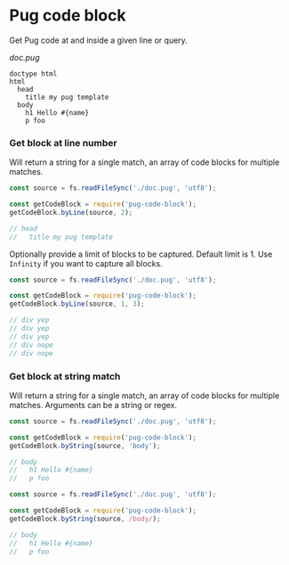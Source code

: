 # Pug code block
Get Pug code at and inside a given line or query.


_doc.pug_
```pug
doctype html
html
  head
    title my pug template
  body
    h1 Hello #{name}
    p foo
```

### Get block at line number
Will return a string for a single match, an array of code blocks for multiple matches.

```js
const source = fs.readFileSync('./doc.pug', 'utf8');

const getCodeBlock = require('pug-code-block');
getCodeBlock.byLine(source, 2);

// head
//   title my pug template
```

Optionally provide a limit of blocks to be captured. Default limit is 1. Use `Infinity` if you want to capture all blocks.

```js
const source = fs.readFileSync('./doc.pug', 'utf8');

const getCodeBlock = require('pug-code-block');
getCodeBlock.byLine(source, 1, 3);

// div yep
// div yep
// div yep
// div nope
// div nope
```


### Get block at string match
Will return a string for a single match, an array of code blocks for multiple matches. Arguments can be a string or regex.

```js
const source = fs.readFileSync('./doc.pug', 'utf8');

const getCodeBlock = require('pug-code-block');
getCodeBlock.byString(source, 'body');

// body
//   h1 Hello #{name}
//   p foo
```

```js
const source = fs.readFileSync('./doc.pug', 'utf8');

const getCodeBlock = require('pug-code-block');
getCodeBlock.byString(source, /body/);

// body
//   h1 Hello #{name}
//   p foo
```